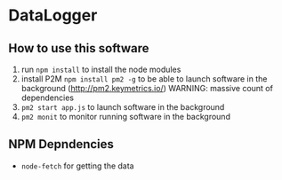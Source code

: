 # DataLogger

## How to use this software

1. run `npm install` to install the node modules
2. install P2M `npm install pm2 -g` to be able to launch software in the background (http://pm2.keymetrics.io/) WARNING: massive count of dependencies
3. `pm2 start app.js` to launch software in the background
4. `pm2 monit` to monitor running software in the background


## NPM Depndencies
- `node-fetch` for getting the data
